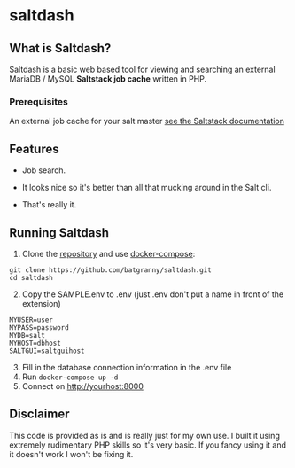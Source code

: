 # saltdash

## What is Saltdash?

Saltdash is a basic web based tool for viewing and searching an external MariaDB / MySQL **Saltstack job cache** written in PHP.

### Prerequisites
An external job cache for your salt master [see the Saltstack documentation](http://https://docs.saltproject.io/en/latest/topics/jobs/external_cache.html#external-job-cache)

## Features

- Job search. 

- It looks nice so it's better than all that mucking around in the Salt cli.

- That's really it.

## Running Saltdash
1. Clone the [repository](https://github.com/batgranny/saltdash.git) and use [docker-compose](https://docs.docker.com/compose/):

```commandline
git clone https://github.com/batgranny/saltdash.git
cd saltdash
```
2. Copy the SAMPLE.env to .env (just .env don't put a name in front of the extension)

```commandline
MYUSER=user
MYPASS=password
MYDB=salt
MYHOST=dbhost
SALTGUI=saltguihost
```

3. Fill in the database connection information in the .env file
3. Run `docker-compose up -d`
4. Connect on [http://yourhost:8000](http://yourhost:8000)

## Disclaimer
This code is provided as is and is really just for my own use. I built it using extremely rudimentary PHP skills so it's very basic.  If you fancy using it and it doesn't work I won't be fixing it.


